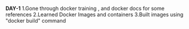 **********DAY-1**********
1.Gone through docker training , and docker docs for some references
2.Learned Docker Images and containers
3.Built images using "docker build" command
